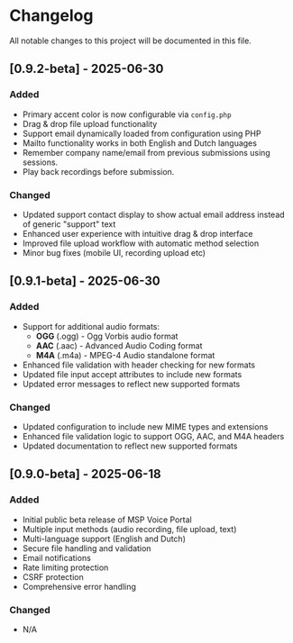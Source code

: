 # Changelog

All notable changes to this project will be documented in this file.

## [0.9.2-beta] - 2025-06-30

### Added
- Primary accent color is now configurable via `config.php`
- Drag & drop file upload functionality
- Support email dynamically loaded from configuration using PHP
- Mailto functionality works in both English and Dutch languages
- Remember company name/email from previous submissions using sessions.
- Play back recordings before submission.

### Changed
- Updated support contact display to show actual email address instead of generic "support" text
- Enhanced user experience with intuitive drag & drop interface
- Improved file upload workflow with automatic method selection
- Minor bug fixes (mobile UI, recording upload etc)

## [0.9.1-beta] - 2025-06-30

### Added
- Support for additional audio formats:
  - **OGG** (.ogg) - Ogg Vorbis audio format
  - **AAC** (.aac) - Advanced Audio Coding format
  - **M4A** (.m4a) - MPEG-4 Audio standalone format
- Enhanced file validation with header checking for new formats
- Updated file input accept attributes to include new formats
- Updated error messages to reflect new supported formats

### Changed
- Updated configuration to include new MIME types and extensions
- Enhanced file validation logic to support OGG, AAC, and M4A headers
- Updated documentation to reflect new supported formats

## [0.9.0-beta] - 2025-06-18

### Added
- Initial public beta release of MSP Voice Portal
- Multiple input methods (audio recording, file upload, text)
- Multi-language support (English and Dutch)
- Secure file handling and validation
- Email notifications
- Rate limiting protection
- CSRF protection
- Comprehensive error handling

### Changed
- N/A